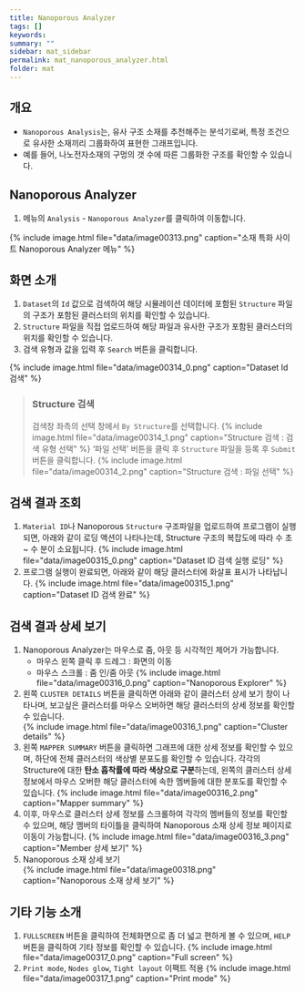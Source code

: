 ```yaml
---
title: Nanoporous Analyzer
tags: []
keywords:
summary: ""
sidebar: mat_sidebar
permalink: mat_nanoporous_analyzer.html
folder: mat
---
```


## 개요

- `Nanoporous Analysis`는, 유사 구조 소재를 추천해주는 분석기로써, 특정 조건으로 유사한 소재끼리 그룹화하여 표현한 그래프입니다.
- 예를 들어, 나노전자소재의 구멍의 갯 수에 따른 그룹화한 구조를 확인할 수 있습니다.

## Nanoporous Analyzer

1. 메뉴의 `Analysis` - `Nanoporous Analyzer`를 클릭하여 이동합니다.

{% include image.html file="data/image00313.png" caption="소재 특화 사이트 Nanoporous Analyzer 메뉴" %}

## 화면 소개

1. `Dataset`의 `Id` 값으로 검색하여 해당 시뮬레이션 데이터에 포함된 `Structure` 파일의 구조가 포함된 클러스터의 위치를 확인할 수 있습니다.
1. `Structure` 파일을 직접 업로드하여 해당 파일과 유사한 구조가 포함된 클러스터의 위치를 확인할 수 있습니다.
1. 검색 유형과 값을 입력 후 `Search` 버튼을 클릭합니다.

{% include image.html file="data/image00314_0.png" caption="Dataset Id 검색" %}

> ### Structure 검색
> 검색창 좌측의 선택 창에서 `By Structure`를 선택합니다.
> {% include image.html file="data/image00314_1.png" caption="Structure 검색 : 검색 유형 선택" %}
> ‘파일 선택’ 버튼을 클릭 후 `Structure` 파일을 등록 후 `Submit` 버튼을 클릭합니다.
> {% include image.html file="data/image00314_2.png" caption="Structure 검색 : 파일 선택" %}

## 검색 결과 조회

1. `Material ID`나 Nanoporous `Structure` 구조파일을 업로드하여 프로그램이 실행되면, 아래와 같이 로딩 액션이 나타나는데, Structure 구조의 복잡도에 따라 수 초 ~ 수 분이 소요됩니다.
    {% include image.html file="data/image00315_0.png" caption="Dataset ID 검색 실행 로딩" %}
1. 프로그램 실행이 완료되면, 아래와 같이 해당 클러스터에 화살표 표시가 나타납니다.
    {% include image.html file="data/image00315_1.png" caption="Dataset ID 검색 완료" %}

## 검색 결과 상세 보기
    
1. Nanoporous Analyzer는 마우스로 줌, 아웃 등 시각적인 제어가 가능합니다.
    - 마우스 왼쪽 클릭 후 드레그 : 화면의 이동
    - 마우스 스크롤 : 줌 인/줌 아웃
    {% include image.html file="data/image00316_0.png" caption="Nanoporous Explorer" %}
1. 왼쪽 `CLUSTER DETAILS` 버튼을 클릭하면 아래와 같이 클러스터 상세 보기 창이 나타나며, 보고싶은 클러스터를 마우스 오버하면 해당 클러스터의 상세 정보를 확인할 수 있습니다.    
    {% include image.html file="data/image00316_1.png" caption="Cluster details" %}    
1. 왼쪽 `MAPPER SUMMARY` 버튼을 클릭하면 그래프에 대한 상세 정보를 확인할 수 있으며, 하단에 전체 클러스터의 색상별 분포도를 확인할 수 있습니다. 각각의 Structure에 대한 **탄소 흡착률에 따라 색상으로 구분**하는데, 왼쪽의 클러스터 상세 정보에서 마우스 오버한 해당 클러스터에 속한 멤버들에 대한 분포도를 확인할 수 있습니다. 
    {% include image.html file="data/image00316_2.png" caption="Mapper summary" %}
1. 이후, 마우스로 클러스터 상세 정보를 스크롤하여 각각의 멤버들의 정보를 확인할 수 있으며, 해당 멤버의 타이틀을 클릭하여 Nanoporous 소재 상세 정보 페이지로 이동이 가능합니다. 
    {% include image.html file="data/image00316_3.png" caption="Member 상세 보기" %}
1. Nanoporous 소재 상세 보기    
    {% include image.html file="data/image00318.png" caption="Nanoporous 소재 상세 보기" %}

## 기타 기능 소개

1. `FULLSCREEN` 버튼을 클릭하여 전체화면으로 좀 더 넓고 편하게 볼 수 있으며, `HELP` 버튼을 클릭하여 기타 정보를 확인할 수 있습니다.
    {% include image.html file="data/image00317_0.png" caption="Full screen" %}
1. `Print mode`, `Nodes glow`, `Tight layout` 이팩트 적용
    {% include image.html file="data/image00317_1.png" caption="Print mode" %}